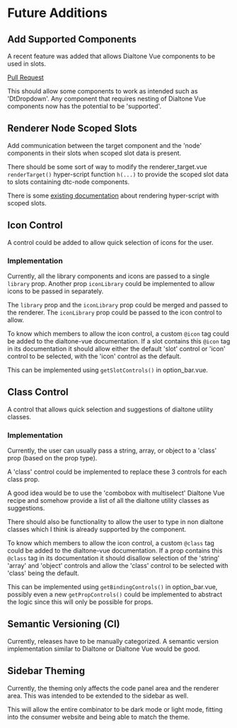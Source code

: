 # Future Additions

## Add Supported Components

A recent feature was added that allows Dialtone Vue components
to be used in slots.

[Pull Request](https://github.com/dialpad/dialtone-combinator/pull/14)

This should allow some components to work as intended such as 'DtDropdown'.
Any component that requires nesting of Dialtone Vue components now has the potential to
be 'supported'.

## Renderer Node Scoped Slots

Add communication between the target component and the 'node' components in their slots
when scoped slot data is present.

There should be some sort of way to modify the renderer_target.vue `renderTarget()` 
hyper-script function `h(...)` to provide the scoped slot data to slots containing
dtc-node components.

There is some 
[existing documentation](https://vuejs.org/guide/extras/render-function.html#rendering-slots)
about rendering hyper-script with scoped slots.

## Icon Control

A control could be added to allow quick selection of icons for the user.

### Implementation

Currently, all the library components and icons are passed to a single `library` prop. 
Another prop `iconLibrary` could be implemented to allow icons to be passed in separately.

The `library` prop and the `iconLibrary` prop could be merged and passed to the renderer.
The `iconLibrary` prop could be passed to the icon control to allow.

To know which members to allow the icon control, a custom `@icon` tag could be added
to the dialtone-vue documentation. If a slot contains this `@icon` tag in its documentation
it should allow either the default 'slot' control or 'icon' control to be selected, with
the 'icon' control as the default.

This can be implemented using `getSlotControls()` in option_bar.vue.

## Class Control

A control that allows quick selection and suggestions of dialtone utility classes.

### Implementation

Currently, the user can usually pass a string, array, or object to a 'class' prop
(based on the prop type).

A 'class' control could be implemented to replace these 3 controls for each class prop.

A good idea would be to use the 'combobox with multiselect' Dialtone Vue recipe and
somehow provide a list of all the dialtone utility classes as suggestions.

There should also be functionality to allow the user to type in non dialtone classes
which I think is already supported by the component.

To know which members to allow the icon control, a custom `@class` tag could be added
to the dialtone-vue documentation. If a prop contains this `@class` tag in its documentation
it should disallow selection of the 'string' 'array' and 'object' controls and
allow the 'class' control to be selected with 'class' being the default.

This can be implemented using `getBindingControls()` in option_bar.vue, possibly even
a new `getPropControls()` could be implemented to abstract the logic since
this will only be possible for props.

## Semantic Versioning (CI)

Currently, releases have to be manually categorized. A semantic version
implementation similar to Dialtone or Dialtone Vue would be good.

## Sidebar Theming

Currently, the theming only affects the code panel area and the renderer area.
This was intended to be extended to the sidebar as well.

This will allow the entire combinator to be dark mode or light mode, fitting into
the consumer website and being able to match the theme.

